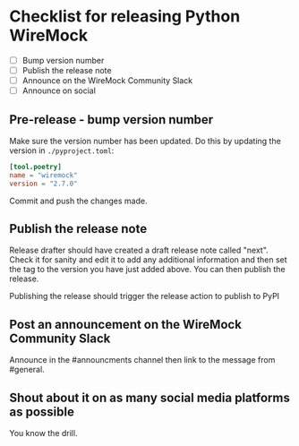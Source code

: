 # Checklist for releasing Python WireMock

- [ ] Bump version number
- [ ] Publish the release note
- [ ] Announce on the WireMock Community Slack
- [ ] Announce on social

## Pre-release - bump version number
Make sure the version number has been updated. Do this by updating the version in `./pyproject.toml`:

```toml
[tool.poetry]
name = "wiremock"
version = "2.7.0"
```

Commit and push the changes made.

## Publish the release note
Release drafter should have created a draft release note called "next". Check it for sanity and edit it to add any 
additional information and then set the tag to the version you have just added above.  You can then publish the release.

Publishing the release should trigger the release action to publish to PyPI

## Post an announcement on the WireMock Community Slack
Announce in the #announcments channel then link to the message from #general.

## Shout about it on as many social media platforms as possible
You know the drill.